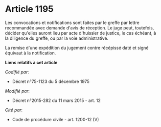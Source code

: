 # Article 1195

Les convocations et notifications sont faites par le greffe par lettre recommandée avec demande d'avis de réception. Le juge
peut, toutefois, décider qu'elles auront lieu par acte d'huissier de justice, le cas échéant, à la diligence du greffe, ou
par la voie administrative.

La remise d'une expédition du jugement contre récépissé daté et signé équivaut à la notification.

**Liens relatifs à cet article**

_Codifié par_:

  - Décret n°75-1123 du 5 décembre 1975

_Modifié par_:

  - Décret n°2015-282 du 11 mars 2015 - art. 12

_Cité par_:

  - Code de procédure civile - art. 1200-12 (V)
